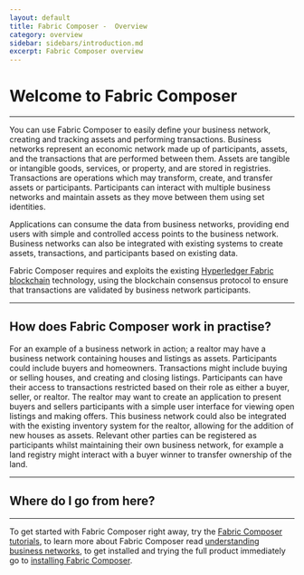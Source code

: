```yaml
---
layout: default
title: Fabric Composer -  Overview
category: overview
sidebar: sidebars/introduction.md
excerpt: Fabric Composer overview
---
```


# Welcome to Fabric Composer

---

You can use Fabric Composer to easily define your business network, creating and tracking assets and performing transactions. Business networks represent an economic network made up of participants, assets, and the transactions that are performed between them. Assets are tangible or intangible goods, services, or property, and are stored in registries. Transactions are operations which may transform, create, and transfer assets or participants. Participants can interact with multiple business networks and maintain assets as they move between them using set identities.

Applications can consume the data from business networks, providing end users with simple and controlled access points to the business network. Business networks can also be integrated with existing systems to create assets, transactions, and participants based on existing data.

Fabric Composer requires and exploits the existing [Hyperledger Fabric blockchain](https://hyperledger.org) technology, using the blockchain consensus protocol to ensure that transactions are validated by business network participants.

---

## How does Fabric Composer work in practise?

For an example of a business network in action; a realtor may have a business network containing houses and listings as assets. Participants could include buyers and homeowners. Transactions might include buying or selling houses, and creating and closing listings. Participants can have their access to transactions restricted based on their role as either a buyer, seller, or realtor. The realtor may want to create an application to present buyers and sellers participants with a simple user interface for viewing open listings and making offers. This business network could also be integrated with the existing inventory system for the realtor, allowing for the addition of new houses as assets. Relevant other parties can be registered as participants whilst maintaining their own business network, for example a land registry might interact with a buyer winner to transfer ownership of the land.

---

## Where do I go from here?

---

To get started with Fabric Composer right away, try the [Fabric Composer tutorials](../tutorials/tutorialindex.html), to learn more about Fabric Composer read [understanding business networks](../introduction/businessnetwork.html), to get installed and trying the full product immediately go to [installing Fabric Composer](../installing/prerequisites.html).
